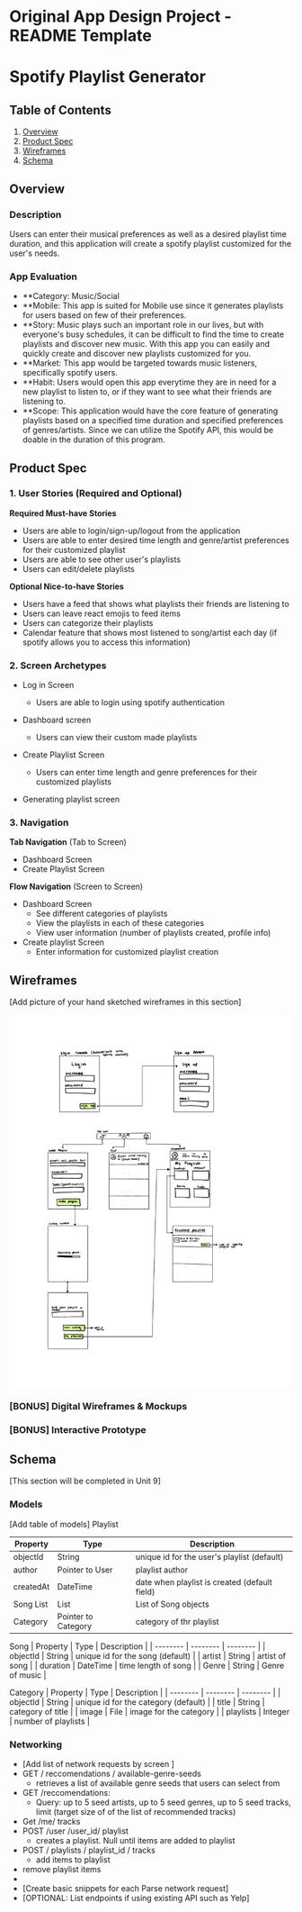 Original App Design Project - README Template
===

# Spotify Playlist Generator


## Table of Contents
1. [Overview](#Overviccew)
1. [Product Spec](#Product-Spec)
1. [Wireframes](#Wireframes)
2. [Schema](#Schema)

## Overview
### Description
Users can enter their musical preferences as well as a desired playlist time duration, and this application will create a spotify playlist customized for the user's needs. 
### App Evaluation
- **Category: Music/Social
- **Mobile: This app is suited for Mobile use since it generates playlists for users based on few of their preferences.
- **Story: Music plays such an important role in our lives, but with everyone's busy schedules, it can be difficult to find the time to create playlists and discover new music. With this app you can easily and quickly create and discover new playlists customized for you. 
- **Market: This app would be targeted towards music listeners, specifically spotify users. 
- **Habit: Users would open this app everytime they are in need for a new playlist to listen to, or if they want to see what their friends are listening to. 
- **Scope: This application would have the core feature of generating playlists based on a specified time duration and specified preferences of genres/artists. Since we can utilize the Spotify API, this would be doable in the duration of this program. 

## Product Spec

### 1. User Stories (Required and Optional)

**Required Must-have Stories**

* Users are able to login/sign-up/logout from the application
* Users are able to enter desired time length and genre/artist preferences for their customized playlist
* Users are able to see other user's playlists
* Users can edit/delete playlists


**Optional Nice-to-have Stories**

* Users have a feed that shows what playlists their friends are listening to 
* Users can leave react emojis to feed items
* Users can categorize their playlists 
* Calendar feature that shows most listened to song/artist each day (if spotify allows you to access this information)


### 2. Screen Archetypes

* Log in Screen
    * Users are able to login using spotify authentication
* Dashboard screen
    * Users can view their custom made playlists

* Create Playlist Screen 
    * Users can enter time length and genre preferences for their customized playlists

* Generating playlist screen

### 3. Navigation

**Tab Navigation** (Tab to Screen)

* Dashboard Screen 
* Create Playlist Screen 

**Flow Navigation** (Screen to Screen)

* Dashboard Screen
   * See different categories of playlists
   * View the playlists in each of these categories
   * View user information (number of playlists created, profile info)
* Create playlist Screen
   * Enter information for customized playlist creation
   

## Wireframes
[Add picture of your hand sketched wireframes in this section]



![Wire Frames](https://github.com/likitag/Spotify-Playlist-Generator/blob/18a92d9dff94667f862e3538e321f6f10f21051c/Wire%20frames%20.png)

### [BONUS] Digital Wireframes & Mockups

### [BONUS] Interactive Prototype

## Schema 
[This section will be completed in Unit 9]


### Models
[Add table of models]
Playlist


| Property | Type | Description |
| -------- | -------- | -------- |
| objectId    | String     | unique id for the user's playlist (default)     |
| author   | Pointer to User    | playlist author     |
| createdAt   | DateTime    | date when playlist is created (default field)     |
| Song List  | List | List of Song objects      |
| Category  | Pointer to Category | category of thr playlist    |

Song
| Property | Type | Description |
| -------- | -------- | -------- |
| objectId    | String     | unique id for the song (default)     |
| artist   | String    | artist of song     |
| duration   | DateTime    | time length of song     |
| Genre | String | Genre of music      |

Category
| Property | Type | Description |
| -------- | -------- | -------- |
| objectId    | String     | unique id for the category (default)     |
| title  | String    | category of title     |
| image   | File   | image for the category     |
| playlists  | Integer   | number of playlists    |







### Networking
- [Add list of network requests by screen ]
- GET / reccomendations / available-genre-seeds
   - retrieves a list of available genre seeds that users can select from  
- GET /reccomendations: 
   -  Query: up to 5 seed artists, up to 5 seed genres, up to 5 seed tracks, limit (target size of of the list of recommended tracks)
- Get /me/ tracks 
- POST /user /user_id/ playlist 
   - creates a playlist. Null until items are added to playlist 
- POST / playlists / playlist_id / tracks
   - add items to playlist
- remove playlist items
- 
- [Create basic snippets for each Parse network request]
- [OPTIONAL: List endpoints if using existing API such as Yelp]
